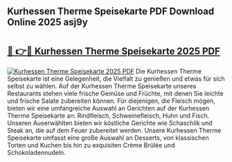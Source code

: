 ## Kurhessen Therme Speisekarte PDF Download Online 2025 asj9y

# <h2><a href="http://gca16tr.nevu.top/?p=Kurhessen+Therme+Speisekarte">🔗 👉🔴 Kurhessen Therme Speisekarte 2025 PDF</a></h2>

[![Kurhessen Therme Speisekarte 2025 PDF](https://i.imgur.com/dBaPXMq.png)](http://gca16tr.nevu.top/?p=Kurhessen+Therme+Speisekarte)
Die Kurhessen Therme Speisekarte ist eine Gelegenheit, die Vielfalt zu genießen und etwas für sich selbst zu wählen. Auf der Kurhessen Therme Speisekarte unseres Restaurants stehen viele frische Gemüse und Früchte, mit denen Sie leichte und frische Salate zubereiten können. Für diejenigen, die Fleisch mögen, bieten wir eine umfangreiche Auswahl an Gerichten auf der Kurhessen Therme Speisekarte an: Rindfleisch, Schweinefleisch, Huhn und Fisch. Unseren Auserwählten bieten wir köstliche Gerichte wie Schaschlik und Steak an, die auf dem Feuer zubereitet werden. Unsere Kurhessen Therme Speisekarte umfasst eine große Auswahl an Desserts, von klassischen Torten und Kuchen bis hin zu exquisiten Crème Brûlée und Schokoladennudeln.

